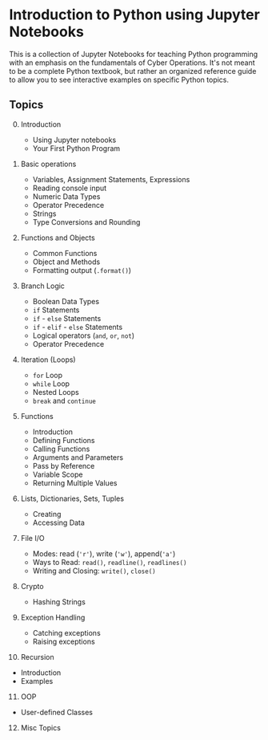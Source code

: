 # Introduction to Python using Jupyter Notebooks

This is a collection of Jupyter Notebooks for teaching Python programming with an emphasis on the fundamentals of Cyber Operations.  It's not meant to be a complete Python textbook, but rather an organized reference guide to allow you to see interactive examples on specific Python topics.

## Topics

0. Introduction
   * Using Jupyter notebooks
   * Your First Python Program
    
    
1. Basic operations
   * Variables, Assignment Statements, Expressions
   * Reading console input
   * Numeric Data Types
   * Operator Precedence
   * Strings
   * Type Conversions and Rounding
   
   
2. Functions and Objects
   * Common Functions
   * Object and Methods
   * Formatting output (`.format()`)
   
   
3. Branch Logic
   * Boolean Data Types
   * `if` Statements
   * `if` - `else` Statements
   * `if` - `elif` - `else` Statements
   * Logical operators (`and`, `or`, `not`)
   * Operator Precedence
   
   
4. Iteration (Loops)
   * `for` Loop
   * `while` Loop
   * Nested Loops
   * `break` and `continue`
   

5. Functions
   * Introduction
   * Defining Functions
   * Calling Functions
   * Arguments and Parameters
   * Pass by Reference
   * Variable Scope
   * Returning Multiple Values
   
   
6. Lists, Dictionaries, Sets, Tuples
   * Creating
   * Accessing Data

   
7. File I/O
   * Modes: read (`'r'`), write (`'w'`), append(`'a'`)
   * Ways to Read: `read()`, `readline()`, `readlines()`
   * Writing and Closing: `write()`, `close()`
      

8. Crypto
   * Hashing Strings


9. Exception Handling
   * Catching exceptions
   * Raising exceptions


10. Recursion
   * Introduction
   * Examples


11. OOP
   * User-defined Classes


12. Misc Topics
